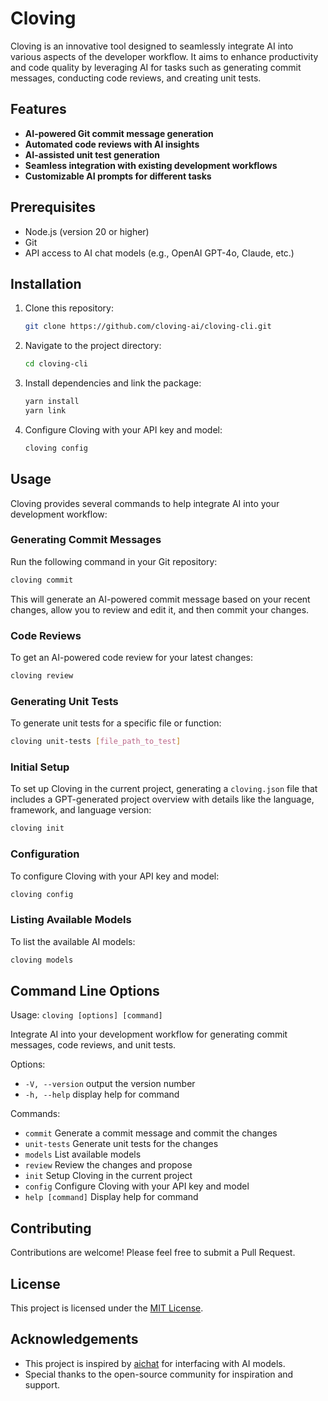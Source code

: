 # Cloving

Cloving is an innovative tool designed to seamlessly integrate AI into various aspects of the developer workflow. It aims to enhance productivity and code quality by leveraging AI for tasks such as generating commit messages, conducting code reviews, and creating unit tests.

## Features

- **AI-powered Git commit message generation**
- **Automated code reviews with AI insights**
- **AI-assisted unit test generation**
- **Seamless integration with existing development workflows**
- **Customizable AI prompts for different tasks**

## Prerequisites

- Node.js (version 20 or higher)
- Git
- API access to AI chat models (e.g., OpenAI GPT-4o, Claude, etc.)

## Installation

1. Clone this repository:
   ```bash
   git clone https://github.com/cloving-ai/cloving-cli.git
   ```

2. Navigate to the project directory:
   ```bash
   cd cloving-cli
   ```

3. Install dependencies and link the package:
   ```bash
   yarn install
   yarn link
   ```

4. Configure Cloving with your API key and model:
   ```bash
   cloving config
   ```

## Usage

Cloving provides several commands to help integrate AI into your development workflow:

### Generating Commit Messages

Run the following command in your Git repository:
```bash
cloving commit
```
This will generate an AI-powered commit message based on your recent changes, allow you to review and edit it, and then commit your changes.

### Code Reviews

To get an AI-powered code review for your latest changes:
```bash
cloving review
```

### Generating Unit Tests

To generate unit tests for a specific file or function:
```bash
cloving unit-tests [file_path_to_test]
```

### Initial Setup

To set up Cloving in the current project, generating a `cloving.json` file that includes a GPT-generated project overview with details like the language, framework, and language version:
```bash
cloving init
```

### Configuration

To configure Cloving with your API key and model:
```bash
cloving config
```

### Listing Available Models

To list the available AI models:
```bash
cloving models
```

## Command Line Options

Usage: `cloving [options] [command]`

Integrate AI into your development workflow for generating commit messages, code reviews, and unit tests.

Options:
- `-V, --version`   output the version number
- `-h, --help`      display help for command

Commands:
- `commit`          Generate a commit message and commit the changes
- `unit-tests`      Generate unit tests for the changes
- `models`          List available models
- `review`          Review the changes and propose
- `init`            Setup Cloving in the current project
- `config`          Configure Cloving with your API key and model
- `help [command]`  Display help for command

## Contributing

Contributions are welcome! Please feel free to submit a Pull Request.

## License

This project is licensed under the [MIT License](LICENSE).

## Acknowledgements

- This project is inspired by [aichat](https://github.com/sigoden/aichat) for interfacing with AI models.
- Special thanks to the open-source community for inspiration and support.